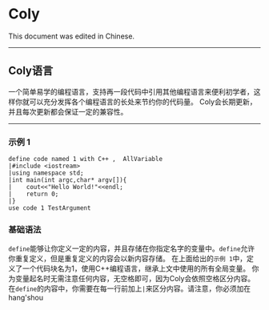# Coly

This document was edited in Chinese.

---

## Coly语言

一个简单易学的编程语言，支持再一段代码中引用其他编程语言来便利初学者，这样你就可以充分发挥各个编程语言的长处来节约你的代码量。
Coly会长期更新，并且每次更新都会保证一定的兼容性。

---

### 示例 1

```coly
define code named 1 with C++ ,  AllVariable
|#include <iostream>
|using namespace std;
|int main(int argc,char* argv[]){
|    cout<<"Hello World!"<<endl;
|    return 0;
|}
use code 1 TestArgument
```

### 基础语法

`define`能够让你定义一定的内容，并且存储在你指定名字的变量中。`define`允许你重复定义，但是重复定义的内容会以新内容存储。
在上面给出的`示例 1`中，定义了一个代码块名为1，使用C++编程语言，继承上文中使用的所有全局变量。
你为变量起名时无需注意任何内容，无空格即可，因为Coly会依照空格区分内容。
在`define`的内容中，你需要在每一行前加上`|`来区分内容。请注意，你必须加在hang'shou